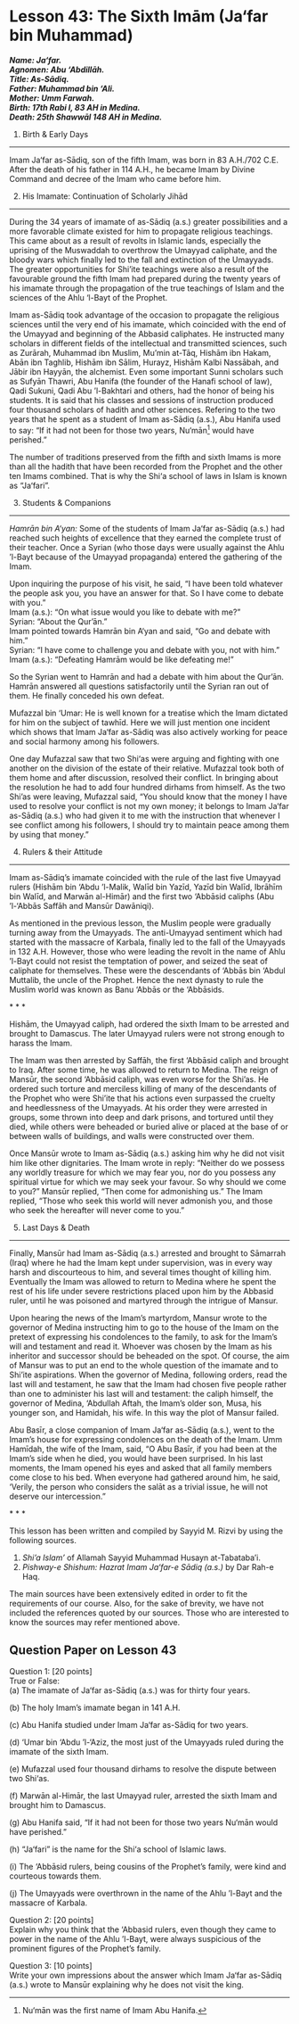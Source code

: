 Lesson 43: The Sixth Imām (Ja‘far bin Muhammad)
===============================================

***Name: Ja‘far.***  
***Agnomen: Abu ‘Abdillāh.***  
***Title: As-Sādiq.***  
***Father: Muhammad bin ‘Ali.***  
***Mother: Umm Farwah.***  
***Birth: 17th Rabi I, 83 AH in Medina.***  
***Death: 25th Shawwāl 148 AH in Medina.***

1. Birth & Early Days
---------------------

Imam Ja‘far as-Sādiq, son of the fifth Imam, was born in 83 A.H./702
C.E. After the death of his father in 114 A.H., he became Imam by Divine
Command and decree of the Imam who came before him.

2. His Imamate: Continuation of Scholarly Jihād
-----------------------------------------------

During the 34 years of imamate of as-Sādiq (a.s.) greater possibilities
and a more favorable climate existed for him to propagate religious
teachings. This came about as a result of revolts in Islamic lands,
especially the uprising of the Muswaddah to overthrow the Umayyad
caliphate, and the bloody wars which finally led to the fall and
extinction of the Umayyads. The greater opportunities for Shi’ite
teachings were also a result of the favourable ground the fifth Imam had
prepared during the twenty years of his imamate through the propagation
of the true teachings of Islam and the sciences of the Ahlu ‘l-Bayt of
the Prophet.

Imam as-Sādiq took advantage of the occasion to propagate the religious
sciences until the very end of his imamate, which coincided with the end
of the Umayyad and beginning of the Abbasid caliphates. He instructed
many scholars in different fields of the intellectual and transmitted
sciences, such as Zurārah, Muhammad ibn Muslim, Mu’min at-Tāq, Hishām
ibn Hakam, Abān ibn Taghlib, Hishām ibn Sālim, Hurayz, Hishām Kalbi
Nassābah, and Jābir ibn Hayyān, the alchemist. Even some important Sunni
scholars such as Sufyān Thawri, Abu Hanifa (the founder of the Hanafi
school of law), Qadi Sukuni, Qadi Abu ’l-Bakhtari and others, had the
honor of being his students. It is said that his classes and sessions of
instruction produced four thousand scholars of hadith and other
sciences. Refering to the two years that he spent as a student of Imam
as-Sādiq (a.s.), Abu Hanifa used to say: “If it had not been for those
two years, Nu‘mān[^1] would have perished.”

The number of traditions preserved from the fifth and sixth Imams is
more than all the hadith that have been recorded from the Prophet and
the other ten Imams combined. That is why the Shi‘a school of laws in
Islam is known as “Ja‘fari”.

3. Students & Companions
------------------------

*Hamrān bin A‘yan:* Some of the students of Imam Ja‘far as-Sādiq (a.s.)
had reached such heights of excellence that they earned the complete
trust of their teacher. Once a Syrian (who those days were usually
against the Ahlu ’l-Bayt because of the Umayyad propaganda) entered the
gathering of the Imam.

Upon inquiring the purpose of his visit, he said, “I have been told
whatever the people ask you, you have an answer for that. So I have come
to debate with you.”  
 Imam (a.s.): “On what issue would you like to debate with me?”  
 Syrian: “About the Qur’ān.”  
 Imam pointed towards Hamrān bin A‘yan and said, “Go and debate with
him.”  
 Syrian: “I have come to challenge you and debate with you, not with
him.”  
 Imam (a.s.): “Defeating Hamrām would be like defeating me!”

So the Syrian went to Hamrān and had a debate with him about the Qur’ān.
Hamrān answered all questions satisfactorily until the Syrian ran out of
them. He finally conceded his own defeat.

Mufazzal bin ‘Umar: He is well known for a treatise which the Imam
dictated for him on the subject of tawhīd. Here we will just mention one
incident which shows that Imam Ja‘far as-Sādiq was also actively working
for peace and social harmony among his followers.

One day Mufazzal saw that two Shi‘as were arguing and fighting with one
another on the division of the estate of their relative. Mufazzal took
both of them home and after discussion, resolved their conflict. In
bringing about the resolution he had to add four hundred dirhams from
himself. As the two Shi’as were leaving, Mufazzal said, “You should know
that the money I have used to resolve your conflict is not my own money;
it belongs to Imam Ja‘far as-Sādiq (a.s.) who had given it to me with
the instruction that whenever I see conflict among his followers, I
should try to maintain peace among them by using that money.”

4. Rulers & their Attitude
--------------------------

Imam as-Sādiq’s imamate coincided with the rule of the last five Umayyad
rulers (Hishām bin ‘Abdu ’l-Malik, Walīd bin Yazīd, Yazīd bin Walīd,
Ibrāhīm bin Walīd, and Marwān al-Himār) and the first two ‘Abbāsid
caliphs (Abu ’l-‘Abbās Saffāh and Mansūr Dawāniqi).

As mentioned in the previous lesson, the Muslim people were gradually
turning away from the Umayyads. The anti-Umayyad sentiment which had
started with the massacre of Karbala, finally led to the fall of the
Umayyads in 132 A.H. However, those who were leading the revolt in the
name of Ahlu ’l-Bayt could not resist the temptation of power, and
seized the seat of caliphate for themselves. These were the descendants
of ‘Abbās bin ‘Abdul Muttalib, the uncle of the Prophet. Hence the next
dynasty to rule the Muslim world was known as Banu ‘Abbās or the
‘Abbāsids.

\* \* \*

Hishām, the Umayyad caliph, had ordered the sixth Imam to be arrested
and brought to Damascus. The later Umayyad rulers were not strong enough
to harass the Imam.

The Imam was then arrested by Saffāh, the first ‘Abbāsid caliph and
brought to Iraq. After some time, he was allowed to return to Medina.
The reign of Mansūr, the second ‘Abbāsid caliph, was even worse for the
Shi’as. He ordered such torture and merciless killing of many of the
descendants of the Prophet who were Shi’ite that his actions even
surpassed the cruelty and heedlessness of the Umayyads. At his order
they were arrested in groups, some thrown into deep and dark prisons,
and tortured until they died, while others were beheaded or buried alive
or placed at the base of or between walls of buildings, and walls were
constructed over them.

Once Mansūr wrote to Imam as-Sādiq (a.s.) asking him why he did not
visit him like other dignitaries. The Imam wrote in reply: “Neither do
we possess any worldly treasure for which we may fear you, nor do you
possess any spiritual virtue for which we may seek your favour. So why
should we come to you?” Mansūr replied, “Then come for admonishing us.”
The Imam replied, “Those who seek this world will never admonish you,
and those who seek the hereafter will never come to you.”

5. Last Days & Death
--------------------

Finally, Mansūr had Imam as-Sādiq (a.s.) arrested and brought to
Sāmarrah (Iraq) where he had the Imam kept under supervision, was in
every way harsh and discourteous to him, and several times thought of
killing him. Eventually the Imam was allowed to return to Medina where
he spent the rest of his life under severe restrictions placed upon him
by the Abbasid ruler, until he was poisoned and martyred through the
intrigue of Mansur.

Upon hearing the news of the Imam’s martyrdom, Mansur wrote to the
governor of Medina instructing him to go to the house of the Imam on the
pretext of expressing his condolences to the family, to ask for the
Imam’s will and testament and read it. Whoever was chosen by the Imam as
his inheritor and successor should be beheaded on the spot. Of course,
the aim of Mansur was to put an end to the whole question of the imamate
and to Shi’ite aspirations. When the governor of Medina, following
orders, read the last will and testament, he saw that the Imam had
chosen five people rather than one to administer his last will and
testament: the caliph himself, the governor of Medina, ‘Abdullah Aftah,
the Imam’s older son, Musa, his younger son, and Hamidah, his wife. In
this way the plot of Mansur failed.

Abu Basīr, a close companion of Imam Ja‘far as-Sādiq (a.s.), went to the
Imam’s house for expressing condolences on the death of the Imam. Umm
Hamīdah, the wife of the Imam, said, “O Abu Basīr, if you had been at
the Imam’s side when he died, you would have been surprised. In his last
moments, the Imam opened his eyes and asked that all family members come
close to his bed. When everyone had gathered around him, he said,
‘Verily, the person who considers the salāt as a trivial issue, he will
not deserve our intercession.”

\* \* \*

This lesson has been written and compiled by Sayyid M. Rizvi by using
the following sources.  
 1. *Shi’a Islam’* of Allamah Sayyid Muhammad Husayn at-Tabataba’i.  
 2. *Pishway-e Shishum: Hazrat Imam Ja‘far-e Sādiq (a.s.)* by Dar Rah-e
Haq.

The main sources have been extensively edited in order to fit the
requirements of our course. Also, for the sake of brevity, we have not
included the references quoted by our sources. Those who are interested
to know the sources may refer mentioned above.

Question Paper on Lesson 43
---------------------------

Question 1: [20 points]  
 True or False:  
 (a) The imamate of Ja‘far as-Sādiq (a.s.) was for thirty four years.

(b) The holy Imam’s imamate began in 141 A.H.

(c) Abu Hanifa studied under Imam Ja‘far as-Sādiq for two years.

(d) ‘Umar bin ‘Abdu ’l-‘Aziz, the most just of the Umayyads ruled during
the imamate of the sixth Imam.

(e) Mufazzal used four thousand dirhams to resolve the dispute between
two Shi‘as.

(f) Marwān al-Himār, the last Umayyad ruler, arrested the sixth Imam and
brought him to Damascus.

(g) Abu Hanifa said, “If it had not been for those two years Nu‘mān
would have perished.”

(h) “Ja‘fari” is the name for the Shi‘a school of Islamic laws.

(i) The ‘Abbāsid rulers, being cousins of the Prophet’s family, were
kind and courteous towards them.

(j) The Umayyads were overthrown in the name of the Ahlu ’l-Bayt and the
massacre of Karbala.

Question 2: [20 points]  
 Explain why you think that the ‘Abbasid rulers, even though they came
to power in the name of the Ahlu ’l-Bayt, were always suspicious of the
prominent figures of the Prophet’s family.

Question 3: [10 points]  
 Write your own impressions about the answer which Imam Ja‘far as-Sādiq
(a.s.) wrote to Mansūr explaining why he does not visit the king.

[^1]: Nu‘mān was the first name of Imam Abu Hanifa.


